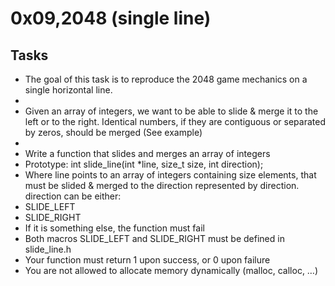 # 0x09,2048 (single line)

## Tasks

+ The goal of this task is to reproduce the 2048 game mechanics on a single horizontal line.
+ 
+ Given an array of integers, we want to be able to slide & merge it to the left or to the right. Identical numbers, if they are contiguous or separated by zeros, should be merged (See example)
+ 
+ Write a function that slides and merges an array of integers
+ Prototype: int slide_line(int *line, size_t size, int direction);
+ Where line points to an array of integers containing size elements, that must be slided & merged to the direction represented by direction. direction can be either:
+ SLIDE_LEFT
+ SLIDE_RIGHT
+ If it is something else, the function must fail
+ Both macros SLIDE_LEFT and SLIDE_RIGHT must be defined in slide_line.h
+ Your function must return 1 upon success, or 0 upon failure
+ You are not allowed to allocate memory dynamically (malloc, calloc, …)
